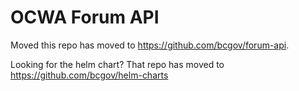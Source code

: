 # OCWA Forum API

Moved this repo has moved to https://github.com/bcgov/forum-api.

Looking for the helm chart? That repo has moved to https://github.com/bcgov/helm-charts
